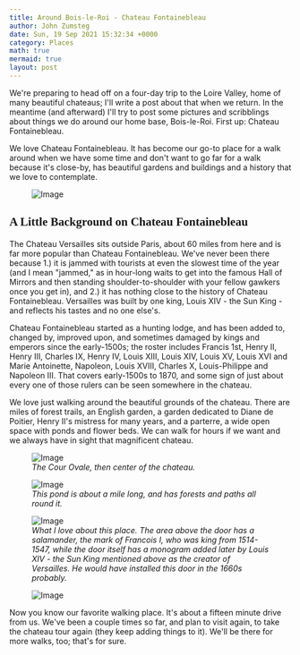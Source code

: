```yaml
---
title: Around Bois-le-Roi - Chateau Fontainebleau
author: John Zumsteg
date: Sun, 19 Sep 2021 15:32:34 +0000
category: Places
math: true
mermaid: true
layout: post
---
```

We're preparing to head off on a four-day trip to the Loire Valley, home of many beautiful chateaus; I'll write a post about that when we return. In the meantime (and afterward) I'll try to post some pictures and scribblings about things we do around our home base, Bois-le-Roi. First up: Chateau Fontainebleau.

We love Chateau Fontainebleau. It has become our go-to place for a walk around when we have some time and don't want to go far for a walk because it's close-by, has beautiful gardens and buildings and a history that we love to contemplate.

<figure class = "landscape">
	<img src="{{"/assets/images/2021/09/DSC01293.jpg" | prepend: site.baseurl | prepend: site.url }}" alt="Image" />
	<figcaption></figcaption>
</figure>


<h2 style="font-family: verdana;">A Little Background on Chateau Fontainebleau</h2>
The Chateau Versailles sits outside Paris, about 60 miles from here and is far more popular than Chateau Fontainebleau. We've never been there because 1.) it is jammed with tourists at even the slowest time of the year (and I mean "jammed," as in hour-long waits to get into the famous Hall of Mirrors and then standing shoulder-to-shoulder with your fellow gawkers once you get in), and 2.) it has nothing close to the history of Chateau Fontainebleau. Versailles was built by one king, Louis XIV - the Sun King - and reflects his tastes and no one else's.

Chateau Fontainebleau started as a hunting lodge, and has been added to, changed by, improved upon, and sometimes damaged by kings and emperors since the early-1500s; the roster includes Francis 1st, Henry II, Henry III, Charles IX, Henry IV, Louis XIII, Louis XIV, Louis XV, Louis XVI and Marie Antoinette, Napoleon, Louis XVIII, Charles X, Louis-Philippe and Napoleon III. That covers early-1500s to 1870, and some sign of just about every one of those rulers can be seen somewhere in the chateau.

We love just walking around the beautiful grounds of the chateau. There are miles of forest trails, an English garden, a garden dedicated to Diane de Poitier, Henry II's mistress for many years, and a parterre, a wide open space with ponds and flower beds. We can walk for hours if we want and we always have in sight that magnificent chateau.

<figure class = "landscape">
	<img src="{{"/assets/images/2021/09/DSC01285.jpg" | prepend: site.baseurl | prepend: site.url }}" alt="Image" />
	<figcaption><em>The Cour Ovale, then center of the chateau.</em></figcaption>
</figure>



<figure class = "landscape">
	<img src="{{"/assets/images/2021/09/DSC01288.jpg" | prepend: site.baseurl | prepend: site.url }}" alt="Image" />
	<figcaption><em>This pond is about a mile long, and has forests and paths all round it.</em></figcaption>
</figure>



<figure class = "portrait">
	<img src="{{"/assets/images/2021/09/DSC01249.jpg" | prepend: site.baseurl | prepend: site.url }}" alt="Image" />
	<figcaption><em>What I love about this place. The area above the door has a salamander, the mark of Francois I, who was king from 1514-1547, while the door itself has a monogram added later by Louis XIV - the Sun King mentioned above as the creator of Versailles. He would have installed this door in the 1660s probably.</em></figcaption>
</figure>



<figure class = "landscape">
	<img src="{{"/assets/images/2021/09/DSC01287.jpg" | prepend: site.baseurl | prepend: site.url }}" alt="Image" />
	<figcaption></figcaption>
</figure>


Now you know our favorite walking place. It's about a fifteen minute drive from us. We've been a couple times so far, and plan to visit again, to take the chateau tour again (they keep adding things to it). We'll be there for more walks, too; that's for sure.
